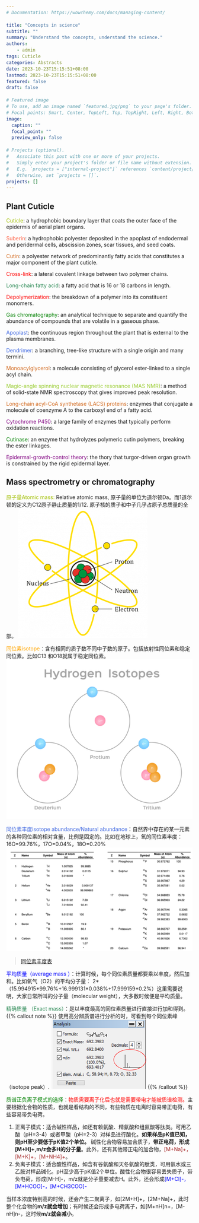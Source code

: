 ```yaml
---
# Documentation: https://wowchemy.com/docs/managing-content/

title: "Concepts in science"
subtitle: ""
summary: "Understand the concepts, understand the science."
authors: 
    - admin
tags: Cuticle
categories: Abstracts
date: 2023-10-23T15:15:51+08:00
lastmod: 2023-10-23T15:15:51+08:00
featured: false
draft: false

# Featured image
# To use, add an image named `featured.jpg/png` to your page's folder.
# Focal points: Smart, Center, TopLeft, Top, TopRight, Left, Right, BottomLeft, Bottom, BottomRight.
image:
  caption: ""
  focal_point: ""
  preview_only: false

# Projects (optional).
#   Associate this post with one or more of your projects.
#   Simply enter your project's folder or file name without extension.
#   E.g. `projects = ["internal-project"]` references `content/project/deep-learning/index.md`.
#   Otherwise, set `projects = []`.
projects: []
---
```

## Plant Cuticle
<font color=amber>Cuticle</font>: a hydrophobic boundary layer that coats the outer face of the epidermis of aerial plant organs.

<font color=tomato>Suberin</font>: a hydrophobic polyester deposited in the apoplast of endodermal and peridermal cells, abscission zones, scar tissues, and seed coats.

<font color=chocolate>Cutin</font>: a polyester network of predominantly fatty acids that constitutes a major component of the plant cuticle.

<font color=red>Cross-link</font>: a lateral covalent linkage between two polymer chains.

<font color=seagreen>Long-chain fatty acid</font>: a fatty acid that is 16 or 18 carbons in length.

<font color=red>Depolymerization</font>: the breakdown of a polymer into its constituent monomers.

<font color=green>Gas chromatography</font>: an analytical technique to separate and quantify the abundance of compounds that are volatile in a gaseous phase.

<font color=royalblue>Apoplast</font>: the continuous region throughout the plant that is external to the plasma membranes.

<font color=royalblue>Dendrimer</font>: a branching, tree-like structure with a single origin and many termini.


<font color=chocolate>Monoacylglycerol</font>: a molecule consisting of glycerol ester-linked to a single acyl chain.

<font color=yellowgreen>Magic-angle spinning nuclear magnetic resonance (MAS NMR)</font>: a method of solid-state NMR spectroscopy that gives improved peak resolution.

<font color=chocolate>Long-chain acyl-CoA synthetase (LACS) proteins</font>: enzymes that conjugate a molecule of coenzyme A to the carboxyl end of a fatty acid.

<font color=purple>Cytochrome P450</font>: a large family of enzymes that typically perform oxidation reactions.

<font color=green>Cutinase</font>: an enzyme that hydrolyzes polymeric cutin polymers, breaking the ester linkages.

<font color=purple>Epidermal-growth-control theory</font>: the thory that turgor-driven organ growth is constrained by the rigid epidermal layer.

## Mass spectrometry or chromatography

<font color=amber>原子量Atomic mass:</font> Relative atomic mass, 原子量的单位为道尔顿Da。而1道尔顿的定义为C12原子静止质量的1/12. 原子核的质子和中子几乎占原子总质量的全部。
![Atom](fced5432747de71dceb1acb9f05b64ad-350x350.png)

<font color=orange>同位素isotope</font>：含有相同的质子数不同中子数的原子。包括放射性同位素和稳定同位素。比如C13 和O18就属于稳定同位素。
![同位素](<Hydrogen isotopes.jpg>)

<font color=royalblue>同位素丰度isotope abundance/Natural abundance</font>：自然界中存在的某一元素的各种同位素的相对含量，比例是固定的。比如在地球上，氧的同位素丰度：16O=99.76%，17O=0.04%，18O=0.20% 
![丰度](image.png)
> [同位素丰度表](https://www.chem.ualberta.ca/~massspec/atomic_mass_abund.pdf)

<font color=blue>平均质量（average mass ）</font>：计算时候，每个同位素质量都要乘以丰度，然后加和。比如氧气（O2）的平均分子量： 2\*（15.994915\*99.76%+16.999131\*0.038%+17.999159\*0.2%）这里需要说明，大家日常所叫的分子量（molecular weight），大多数时候便是平均质量。

<font color=seagreen>精确质量 （Exact mass）</font>：是以丰度最高的同位素质量进行直接进行加和得到。
{{% callout note %}}
使用高分辨质谱进行分析的时，可看到每个同位素峰（isotope peak）.
![同位素峰](image-1.png)
{{% /callout %}}

<font color=green>质谱正负离子模式的选择</font>：<font color=red>物质需要离子化后也就是需要带电才能被质谱检测。</font>主要根据化合物的性质，也就是看结构的不同，有些物质在电离时容易带正电荷，有些容易带负电荷。
1. 正离子模式：适合碱性样品，如还有赖氨酸、精氨酸和组氨酸等肽类。可用乙酸（pH=3-4）或者甲酸（pH=2-3）对样品进行酸化。**如果样品pK值已知，则pH至少要低于pK值2个单位。** 碱性化合物容易加合质子，**带正电荷，形成[M+H]+,m/z会多H的分子量**。此外，还有其他带正电的加合物，<font color=brown>[M+Na]+，[M+K]+，[M+NH4]+</font>。
2. 负离子模式：适合酸性样品，如含有谷氨酸和天冬氨酸的肽类，可用氨水或三乙胺对样品碱化。pH至少高于pK值2个单位。酸性化合物很容易丢失质子，带负电荷，形成[M-H]-，m/z就是分子量要减去H。此外，还会形成<font color=blue>[M+Cl]-，[M+HCOO]-，[M+CH3COO]-</font>

当样本浓度特别高的时候，还会产生二聚离子，如[2M+H]+，[2M+Na]+，此时整个化合物的**m/z就会增加**；有时候还会形成多电荷离子，如[M+nH]n+，[M-nH]n-，这时候**m/z就会减小**。